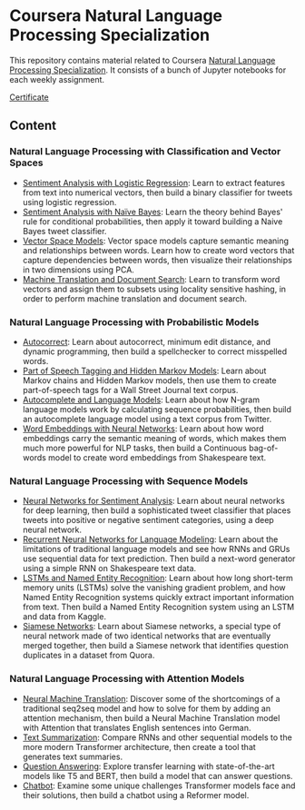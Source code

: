 # Coursera Natural Language Processing Specialization

This repository contains material related to Coursera [Natural Language Processing Specialization](https://www.coursera.org/specializations/natural-language-processing). It consists of a bunch of Jupyter notebooks for each weekly assignment.

[Certificate](https://coursera.org/share/b64b3d78af43da4a37f2aeb785afe2e0)

## Content

### Natural Language Processing with Classification and Vector Spaces

* [Sentiment Analysis with Logistic Regression](https://github.com/naderabdalghani/coursera-natural-language-processing-specialization/tree/main/1.%20Natural%20Language%20Processing%20with%20Classification%20and%20Vector%20Spaces/Week1): Learn to extract features from text into numerical vectors, then build a binary classifier for tweets using logistic regression.
* [Sentiment Analysis with Naïve Bayes](https://github.com/naderabdalghani/coursera-natural-language-processing-specialization/tree/main/1.%20Natural%20Language%20Processing%20with%20Classification%20and%20Vector%20Spaces/Week2): Learn the theory behind Bayes' rule for conditional probabilities, then apply it toward building a Naive Bayes tweet classifier.
* [Vector Space Models](https://github.com/naderabdalghani/coursera-natural-language-processing-specialization/tree/main/1.%20Natural%20Language%20Processing%20with%20Classification%20and%20Vector%20Spaces/Week3): Vector space models capture semantic meaning and relationships between words. Learn how to create word vectors that capture dependencies between words, then visualize their relationships in two dimensions using PCA.
* [Machine Translation and Document Search](https://github.com/naderabdalghani/coursera-natural-language-processing-specialization/tree/main/1.%20Natural%20Language%20Processing%20with%20Classification%20and%20Vector%20Spaces/Week4): Learn to transform word vectors and assign them to subsets using locality sensitive hashing, in order to perform machine translation and document search.

### Natural Language Processing with Probabilistic Models

* [Autocorrect](https://github.com/naderabdalghani/coursera-natural-language-processing-specialization/tree/main/2.%20Natural%20Language%20Processing%20with%20Probabilistic%20Models/Week1): Learn about autocorrect, minimum edit distance, and dynamic programming, then build a spellchecker to correct misspelled words.
* [Part of Speech Tagging and Hidden Markov Models](https://github.com/naderabdalghani/coursera-natural-language-processing-specialization/tree/main/2.%20Natural%20Language%20Processing%20with%20Probabilistic%20Models/Week2): Learn about Markov chains and Hidden Markov models, then use them to create part-of-speech tags for a Wall Street Journal text corpus.
* [Autocomplete and Language Models](https://github.com/naderabdalghani/coursera-natural-language-processing-specialization/tree/main/2.%20Natural%20Language%20Processing%20with%20Probabilistic%20Models/Week3): Learn about how N-gram language models work by calculating sequence probabilities, then build an autocomplete language model using a text corpus from Twitter.
* [Word Embeddings with Neural Networks](https://github.com/naderabdalghani/coursera-natural-language-processing-specialization/tree/main/2.%20Natural%20Language%20Processing%20with%20Probabilistic%20Models/Week4): Learn about how word embeddings carry the semantic meaning of words, which makes them much more powerful for NLP tasks, then build a Continuous bag-of-words model to create word embeddings from Shakespeare text.

### Natural Language Processing with Sequence Models

* [Neural Networks for Sentiment Analysis](https://github.com/naderabdalghani/coursera-natural-language-processing-specialization/tree/main/3.%20Natural%20Language%20Processing%20with%20Sequence%20Models/Week1): Learn about neural networks for deep learning, then build a sophisticated tweet classifier that places tweets into positive or negative sentiment categories, using a deep neural network.
* [Recurrent Neural Networks for Language Modeling](https://github.com/naderabdalghani/coursera-natural-language-processing-specialization/tree/main/3.%20Natural%20Language%20Processing%20with%20Sequence%20Models/Week2): Learn about the limitations of traditional language models and see how RNNs and GRUs use sequential data for text prediction. Then build a next-word generator using a simple RNN on Shakespeare text data.
* [LSTMs and Named Entity Recognition](https://github.com/naderabdalghani/coursera-natural-language-processing-specialization/tree/main/3.%20Natural%20Language%20Processing%20with%20Sequence%20Models/Week3): Learn about how long short-term memory units (LSTMs) solve the vanishing gradient problem, and how Named Entity Recognition systems quickly extract important information from text. Then build a Named Entity Recognition system using an LSTM and data from Kaggle.
* [Siamese Networks](https://github.com/naderabdalghani/coursera-natural-language-processing-specialization/tree/main/3.%20Natural%20Language%20Processing%20with%20Sequence%20Models/Week4): Learn about Siamese networks, a special type of neural network made of two identical networks that are eventually merged together, then build a Siamese network that identifies question duplicates in a dataset from Quora.

### Natural Language Processing with Attention Models

* [Neural Machine Translation](https://github.com/naderabdalghani/coursera-natural-language-processing-specialization/tree/main/4.%20Natural%20Language%20Processing%20with%20Attention%20Models/Week1): Discover some of the shortcomings of a traditional seq2seq model and how to solve for them by adding an attention mechanism, then build a Neural Machine Translation model with Attention that translates English sentences into German.
* [Text Summarization](https://github.com/naderabdalghani/coursera-natural-language-processing-specialization/tree/main/4.%20Natural%20Language%20Processing%20with%20Attention%20Models/Week2): Compare RNNs and other sequential models to the more modern Transformer architecture, then create a tool that generates text summaries.
* [Question Answering](https://github.com/naderabdalghani/coursera-natural-language-processing-specialization/tree/main/4.%20Natural%20Language%20Processing%20with%20Attention%20Models/Week3): Explore transfer learning with state-of-the-art models like T5 and BERT, then build a model that can answer questions.
* [Chatbot](https://github.com/naderabdalghani/coursera-natural-language-processing-specialization/tree/main/4.%20Natural%20Language%20Processing%20with%20Attention%20Models/Week4): Examine some unique challenges Transformer models face and their solutions, then build a chatbot using a Reformer model.
